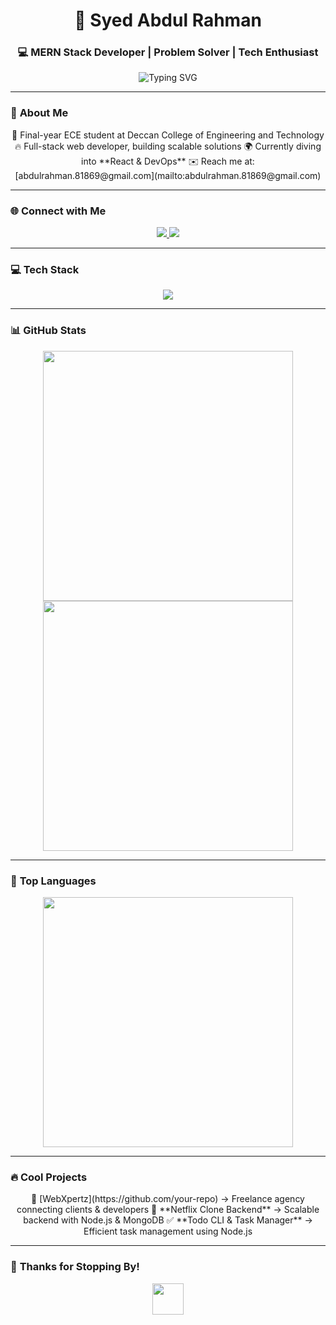 <h1 align="center">🚀 Syed Abdul Rahman</h1>

<h3 align="center">💻 MERN Stack Developer | Problem Solver | Tech Enthusiast</h3>

<p align="center">
  <img src="https://readme-typing-svg.herokuapp.com?font=Fira+Code&size=24&duration=2000&pause=500&color=00E6FF&center=true&vCenter=true&width=500&lines=Passionate+Developer;MERN+Stack+Enthusiast;Love+Solving+Problems;Always+Learning+New+Tech!" alt="Typing SVG" />
</p>

---

### 🌟 **About Me**
<p align="center">
  🚀 Final-year ECE student at Deccan College of Engineering and Technology  
  🔥 Full-stack web developer, building scalable solutions  
  🌍 Currently diving into **React & DevOps**  
  ✉️ Reach me at: [abdulrahman.81869@gmail.com](mailto:abdulrahman.81869@gmail.com)  
</p>

---

### 🌐 **Connect with Me**
<p align="center">
  <a href="https://www.linkedin.com/in/syed-abdul-rahman-643a282b2/" target="_blank">
    <img src="https://img.shields.io/badge/LinkedIn-0A66C2?style=for-the-badge&logo=linkedin&logoColor=white">
  </a>
  <a href="https://www.instagram.com/rahmann.dev/" target="_blank">
    <img src="https://img.shields.io/badge/Instagram-E4405F?style=for-the-badge&logo=instagram&logoColor=white">
  </a>  
</p>

---

### 💻 **Tech Stack**
<p align="center">
  <img src="https://skillicons.dev/icons?i=html,css,js,react,tailwind,bootstrap,nodejs,express,mongodb,git,github,linux" />
</p>

---

### 📊 **GitHub Stats**
<div align="center">
  <img src="https://github-readme-stats.vercel.app/api?username=AbdulRahman-04&show_icons=true&theme=tokyonight&hide_border=false" width="400px" />
  <img src="https://github-readme-streak-stats.herokuapp.com/?user=AbdulRahman-04&theme=tokyonight&hide_border=false" width="400px" />
</div>

---

### 🚀 **Top Languages**
<p align="center">
  <img src="https://github-readme-stats.vercel.app/api/top-langs/?username=AbdulRahman-04&layout=compact&theme=tokyonight&hide_border=false" width="400px" />
</p>

---

### 🔥 **Cool Projects**
<p align="center">
  🌟 [WebXpertz](https://github.com/your-repo) → Freelance agency connecting clients & developers  
  🚀 **Netflix Clone Backend** → Scalable backend with Node.js & MongoDB  
  ✅ **Todo CLI & Task Manager** → Efficient task management using Node.js  
</p>

---

### 🎯 **Thanks for Stopping By!**
<p align="center">
  <img src="https://media.giphy.com/media/hvRJCLFzcasrR4ia7z/giphy.gif" width="50px">
</p>
